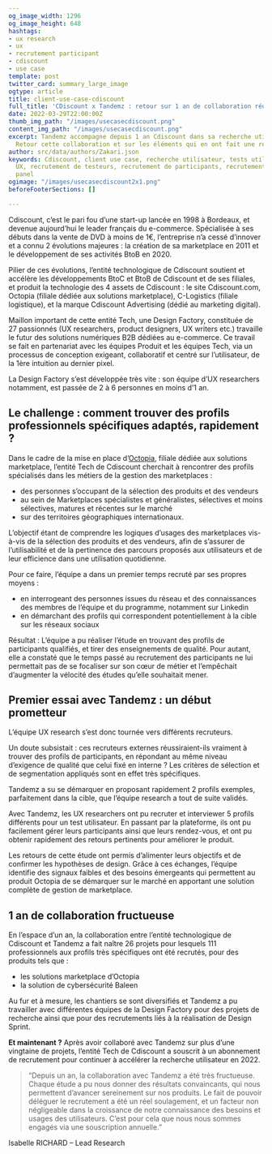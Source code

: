 ```yaml
---
og_image_width: 1296
og_image_height: 648
hashtags:
- ux research
- ux
- recrutement participant
- cdiscount
- use case
template: post
twitter_card: summary_large_image
ogtype: article
title: client-use-case-cdiscount
full_title: 'CDiscount x Tandemz : retour sur 1 an de collaboration réussie !'
date: 2022-03-29T22:00:00Z
thumb_img_path: "/images/usecasecdiscount.png"
content_img_path: "/images/usecasecdiscount.png"
excerpt: Tandemz accompagne depuis 1 an Cdiscount dans sa recherche utilisateur !
  Retour cette collaboration et sur les éléments qui en ont fait une réussite !
author: src/data/authors/Zakari.json
keywords: Cdiscount, client use case, recherche utilisateur, tests utilisateurs, études
  UX, recrutement de testeurs, recrutement de participants, recrutement d'experts,
  panel
ogimage: "/images/usecasecdiscount2x1.png"
beforeFooterSections: []

---
```


Cdiscount, c’est le pari fou d’une start-up lancée en 1998 à Bordeaux, et devenue aujourd’hui le leader français du e-commerce. Spécialisée à ses débuts dans la vente de DVD à moins de 1€, l’entreprise n’a cessé d’innover et a connu 2 évolutions majeures : la création de sa marketplace en 2011 et le développement de ses activités BtoB en 2020.

Pilier de ces évolutions, l’entité technologique de Cdiscount soutient et accélère les développements BtoC et BtoB de Cdiscount et de ses filiales, et produit la technologie des 4 assets de Cdiscount : le site Cdiscount.com, Octopia (filiale dédiée aux solutions marketplace), C-Logistics (filiale logistique), et la marque Cdiscount Advertising (dédié au marketing digital).

Maillon important de cette entité Tech, une Design Factory, constituée de 27 passionnés (UX researchers, product designers, UX writers etc.) travaille le futur des solutions numériques B2B dédiées au e-commerce. Ce travail se fait en partenariat avec les équipes Produit et les équipes Tech, via un processus de conception exigeant, collaboratif et centré sur l’utilisateur, de la 1ère intuition au dernier pixel.

La Design Factory s’est développée très vite : son équipe d’UX researchers notamment, est passée de 2 à 6 personnes en moins d’1 an.

## Le challenge : comment trouver des profils professionnels spécifiques adaptés, rapidement ?

Dans le cadre de la mise en place d’[Octopia](https://octopia.com/ "Octopia"), filiale dédiée aux solutions marketplace, l’entité Tech de Cdiscount cherchait à rencontrer des profils spécialisés dans les métiers de la gestion des marketplaces :

* des personnes s’occupant de la sélection des produits et des vendeurs
*  au sein de Marketplaces spécialistes et généralistes, sélectives et moins sélectives, matures et récentes sur le marché
* sur des territoires géographiques internationaux.

L’objectif étant de comprendre les logiques d’usages des marketplaces vis-à-vis de la sélection des produits et des vendeurs, afin de s’assurer de l’utilisabilité et de la pertinence des parcours proposés aux utilisateurs et de leur efficience dans une utilisation quotidienne.

Pour ce faire, l’équipe a dans un premier temps recruté par ses propres moyens :

* en interrogeant des personnes issues du réseau et des connaissances des membres de l’équipe et du programme, notamment sur Linkedin
* en démarchant des profils qui correspondent potentiellement à la cible sur les réseaux sociaux

Résultat : L’équipe a pu réaliser l’étude en trouvant des profils de participants qualifiés, et tirer des enseignements de qualité. Pour autant, elle a constaté que le temps passé au recrutement des participants ne lui permettait pas de se focaliser sur son cœur de métier et l’empêchait d’augmenter la vélocité des études qu’elle souhaitait mener.

## Premier essai avec Tandemz : un début prometteur

L’équipe UX research s’est donc tournée vers différents recruteurs.

Un doute subsistait : ces recruteurs externes réussiraient-ils vraiment à trouver des profils de participants, en répondant au même niveau d’exigence de qualité que celui fixé en interne ? Les critères de sélection et de segmentation appliqués sont en effet très spécifiques.

Tandemz a su se démarquer en proposant rapidement 2 profils exemples, parfaitement dans la cible, que l’équipe research a tout de suite validés.

Avec Tandemz, les UX researchers ont pu recruter et interviewer 5 profils différents pour un test utilisateur. En passant par la plateforme, ils ont pu facilement gérer leurs participants ainsi que leurs rendez-vous, et ont pu obtenir rapidement des retours pertinents pour améliorer le produit.

Les retours de cette étude ont permis d’alimenter leurs objectifs et de confirmer les hypothèses de design. Grâce à ces échanges, l’équipe identifie des signaux faibles et des besoins émergeants qui permettent au produit Octopia de se démarquer sur le marché en apportant une solution complète de gestion de marketplace.

## 1 an de collaboration fructueuse

En l’espace d’un an, la collaboration entre l’entité technologique de Cdiscount et Tandemz a fait naître 26 projets pour lesquels 111 professionnels aux profils très spécifiques ont été recrutés, pour des produits tels que :

* les solutions marketplace d’Octopia
* la solution de cybersécurité Baleen

Au fur et à mesure, les chantiers se sont diversifiés et Tandemz a pu travailler avec différentes équipes de la Design Factory pour des projets de recherche ainsi que pour des recrutements liés à la réalisation de Design Sprint.

**Et maintenant ?** Après avoir collaboré avec Tandemz sur plus d’une vingtaine de projets, l’entité Tech de Cdiscount a souscrit à un abonnement de recrutement pour continuer à accélérer la recherche utilisateur en 2022.

> “Depuis un an, la collaboration avec Tandemz a été très fructueuse. Chaque étude a pu nous donner des résultats convaincants, qui nous permettent d’avancer sereinement sur nos produits. Le fait de pouvoir déléguer le recrutement a été un réel soulagement, et un facteur non négligeable dans la croissance de notre connaissance des besoins et usages des utilisateurs. C’est pour cela que nous nous sommes engagés via une souscription annuelle.”

Isabelle RICHARD – Lead Research